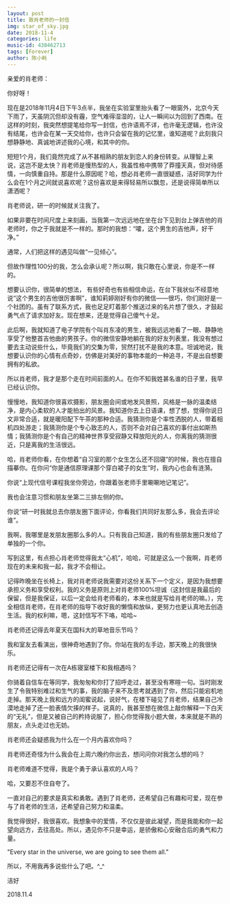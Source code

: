 ```yaml
---
layout: post
title: 致肖老师的一封信
img: star_of_sky.jpg
date: 2018-11-4
categories: life
music-id: 438462713
tags: [Forever]
author: 陈小耗
---
```


亲爱的肖老师：

  你好呀！

  现在是2018年11月4日下午3点半，我坐在实验室里抬头看了一眼窗外，北京今天下雨了，天虽阴沉但却没有霾，空气难得湿湿的，让人一瞬间以为回到了西南。在这样的时刻，我突然想提笔给你写一封信，也许语焉不详，也许毫无逻辑，也许没有结尾，也许会在某一天交给你，也许只会留在我的记忆里，谁知道呢？此刻我只想静静地、真诚地讲述我的心境，和其中的你。

  短短1个月，我们竟然完成了从不甚相熟的朋友到恋人的身份转变。从理智上来说，这岂不是太快？肖老师是慢热型的人，我虽性格中携带了莽撞天真，但对待感情，一向慎重自持。那是什么原因呢？哈，想必肖老师一直很疑惑，洁好同学为什么会在1个月之间就说喜欢呢？这份喜欢是来得轻易所以飘忽，还是说得简单所以潇洒呢？

  肖老师说，研一的时候就关注我了。

  如果非要在时间尺度上来刻画，当我第一次远远地在坐在台下见到台上弹吉他的肖老师时，你之于我就是不一样的。那时的我想：“嚯，这个男生的吉他声，好干净。”

  通常，人们把这样的遇见叫做“一见倾心”。

  但故作理性100分的我，怎么会承认呢？所以啊，我只敢在心里说，你是不一样的。

  想要认识你，很简单的想法， 有些好奇也有些相信命运，在台下我状似不经意地说“这个男生的吉他很厉害啊”，谁知莉婷刚好有你的微信——很巧，你们刚好是一个社团的。虽有了联系方式，我也足足盯着那个推送过来的名片想了很久，才鼓起勇气点了请求加好友。现在想来，还是觉得自己傻气十足。

  此后啊，我就知道了电子学院有个叫肖东凌的男生，被我远远地看了一眼、静静地享受了他整首吉他曲的男孩子。你的微信安静地躺在我的好友列表里，我没有想过要去主动说些什么，毕竟我们的交集为零，贸然打扰不是我的本意。坦诚地说，我想要认识你的心情有点奇妙，仿佛是对美好的事物本能的一种追寻，不是出自想要拥有的私欲。

  所以肖老师，我才是那个走在时间前面的人。在你不知我姓甚名谁的日子里，我早已经认识你。

  慢慢地，我知道你很喜欢摄影，朋友圈会间或地发风景照，风格是一脉的温柔结净，是内心柔软的人才能拍出的风景。我知道你去上日语课，想了想，觉得你说日文非常合适，就是暖阳配下午茶的那种合适。我猜测你是个率性洒脱的人，带着相机四处游走；我猜测你是个专心致志的人，否则不会对自己喜欢的事付出如斯热情；我猜测你是个有自己的精神世界享受寂静又释放阳光的人，你离我的猜测很近，只是离我的生活很远。

  哈，肖老师你看，在你想着“自习室的那个女生怎么还不回寝”的时候，我也在擅自描摹你。在你问“你是通信原理课那个穿白裙子的女生”时，我内心也会有涟漪。

  你说“上现代信号课程我坐你旁边，你跟着张老师手里唰唰地记笔记”。

  我也会注意习惯和朋友坐第二三排左侧的你。

  你说“研一时我就总去你朋友圈下面评论，你看我们共同好友那么多，我会去评论谁”。

  我啊，我哪里是发朋友圈那么多的人。只有我自己知道，我的有些朋友圈只发给了单独的一个你。

  

  写到这里，有点担心肖老师觉得我太“心机”，哈哈，可就是这么一个我啊，肖老师现在的未来和我一起，我才不会相让。

  记得昨晚坐在长椅上，我对肖老师说我需要对这份关系下一个定义，是因为我想要承担义务和享受权利。我的义务是原则上对肖老师100%坦诚（这封信是我最后的保留，但是我保证，以后一定会给肖老师看的，本来也就是写给肖老师的嘛。），完全相信肖老师，在肖老师的指导下收好我的懒惰和放纵，更努力也更认真地去创造生活。我的权利嘛，嗯，这封信写不下咯，哈哈~



  肖老师还记得去年夏天在国科大的草地音乐节吗？

  我和室友去看演出，很神奇地遇到了你。你站在我的左手边，那天晚上的我很快乐。



  肖老师还记得有一次在A栋寝室楼下和我相遇吗？

  你骑着自信车在等同学，我匆匆和你打了招呼走过，甚至没有寒暄一句。当时刚发生了令我特别难过和生气的事，我的脑子来不及思考就遇到了你，然后只能宕机地走掉。那天晚上我和远方的闺蜜说起，说好气，在楼下碰见了肖老师，结果自己冷漠地走掉了还一脸表情欠揍的样子。说真的，我甚至想在微信上敲你解释一下白天的“无礼”，但是又被自己的矜持说服了，担心你觉得我小题大做，本来就是不熟的朋友，点头走过也无妨。



  肖老师还会疑惑我为什么在一个月内喜欢你吗？

  肖老师还奇怪为什么我会在上周六晚约你出去，想问问你对我怎么想的吗？

  肖老师难道不觉得，我是个勇于承认喜欢的人吗？



   哈，又要忍不住自夸了。

   一直对自己的要求是真实和勇敢。遇到了肖老师，还希望自己有趣和可爱，现在参与了肖老师的生活，还希望自己努力和温柔。

   我觉得很好，我很喜欢。我想象中的爱情，不仅仅是彼此凝望，而是我能和你一起望向远方，去往高处。所以，遇见你不只是幸运，是骄傲和心安融合后的勇气和力量。



  "Every star in the universe, we are going to see them all."

   所以，不用我再多说些什么了吧。^_^



洁好

2018.11.4
